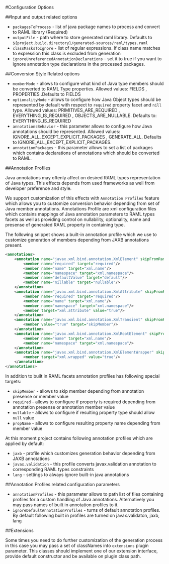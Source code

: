 #Configuration Options

##Input and output related options

* `packagesToProcess` - list of java package names to process and convert to RAML library (Required)
* `outputFile` - path where to store generated raml library. Defaults to `${project.build.directory}/generated-sources/raml/types.raml`
* `classMasksToIgnore` - list of regular expressions. If class name matches to expression this class is excluded from generation
* `ignoreUnreferencedAnnotationDeclarations` - set it to true if you want to ignore annotation type declarations in the processed packages.


##Conversion Style Related options

* `memberMode` - allows to configure what kind of Java type members should be converted to RAML Type properties. Allowed values: FIELDS , PROPERTIES .Defaults to FIELDS
* `optionalityMode` - allows to configure how Java Object types should be represented by default with respect to `required` property facet and `nill` type. Allowed values: PRIMITIVES_ARE_REQUIRED , EVERYTHING_IS_REQUIRED , OBJECTS_ARE_NULLABLE. Defaults to: EVERYTHING_IS_REQUIRED
* `annotationsBehavior` - this parameter allows to configure how Java annotations should be represented. Allowed values: IGNORE_ALL_EXCEPT_EXPLICIT_PACKAGES , GENERATE_ALL. Defaults to IGNORE_ALL_EXCEPT_EXPLICIT_PACKAGES.
* `annotationPackages` - this parameter allows to set a list of packages which contains declarations of annotations which should be converted to RAML.


##Annotation Profiles

Java annotations may oftenly affect on desired RAML types representation of Java types. This effects depends from used frameworks as well from developer preference and style. 

We support customization of this effects with `Annotation Profiles` feature which allows you to customize conversion behavior depending from set of Java member annotations. Annotations Profile are  xml configuration files which contains mappings of Java annotation parameters to RAML types facets as well as providing control on nullability, optionality, name and presense of generated RAML property in containing type.

The following snippet shows a built-in annotation profile which we use to customize generation of members depending from JAXB annotations present.

```xml
<annotations>
	<annotation name="javax.xml.bind.annotation.XmlElement" skipFromRaml="true">
		<member name="required" target="required"/>
		<member name="name" target="xml.name"/>
		<member name="namespace" target="xml.namespace"/>
		<member name="defaultValue" target="default"/>
		<member name="nillable" target="nullable"/>			
	</annotation>
	<annotation name="javax.xml.bind.annotation.XmlAttribute" skipFromRaml="true">
		<member name="required" target="required"/>
		<member name="name" target="xml.name"/>
		<member name="namespace" target="xml.namespace"/>
		<member target="xml.attribute" value="true"/>		
	</annotation>
	<annotation name="javax.xml.bind.annotation.XmlTransient" skipFromRaml="true">
		<member value="true" target="skipMember"/>	
	</annotation>		
	<annotation name="javax.xml.bind.annotation.XmlRootElement" skipFromRaml="true">
		<member name="name" target="xml.name"/>
		<member name="namespace" target="xml.namespace"/>
	</annotation>
	<annotation name="javax.xml.bind.annotation.XmlElementWrapper" skipFromRaml="true">
		<member target="xml.wrapped" value="true"/>
	</annotation>	
</annotations>
```
In addition to built in  RAML facets annotation profiles has following special targets:
* `skipMember` - allows to skip member depending from annotation presense or member value
* `required` - allows to configure if property is required depending from annotation presense or annotation member value
* `nullable` - allows to configure if resulting property type should allow `null` value
* `propName` - allows to configure resulting property name depending from member value

At this moment project contains following annotation  profiles which are applied by default:
  * `jaxb` - profile which customizes generation behavior depending from JAXB annotations
  * `javax.validation` - this profile converts javax.validation annotation to corresponding RAML types constraints
  * `lang` - settings to always ignore built-in java annotations

##Annotation Profiles related configuration parameters

* `annotationProfiles` - this parameter allows to path list of files containing profiles for a custom handling of Java annotations. Alternatively you may pass names of built in annotation profiles to it. 
* `ignoreDefaultAnnotationProfiles` - turns of default annotation profiles. By default following built in profiles are turned on javax.validaton, jaxb, lang

##Extensions

Some times you need to do further customization of the generation process in this case you may pass a set of classNames into `extensions` plugin parameter. This classes should implement one of our extension interface, provide default constructor and be available on plugin class path.


